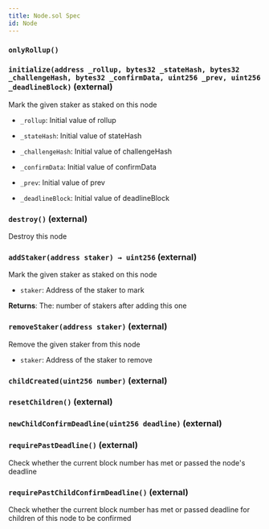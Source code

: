 ```yaml
---
title: Node.sol Spec
id: Node
---
```


### `onlyRollup()`

### `initialize(address _rollup, bytes32 _stateHash, bytes32 _challengeHash, bytes32 _confirmData, uint256 _prev, uint256 _deadlineBlock)` (external)

Mark the given staker as staked on this node

- `_rollup`: Initial value of rollup

- `_stateHash`: Initial value of stateHash

- `_challengeHash`: Initial value of challengeHash

- `_confirmData`: Initial value of confirmData

- `_prev`: Initial value of prev

- `_deadlineBlock`: Initial value of deadlineBlock

### `destroy()` (external)

Destroy this node

### `addStaker(address staker) → uint256` (external)

Mark the given staker as staked on this node

- `staker`: Address of the staker to mark

**Returns**: The: number of stakers after adding this one

### `removeStaker(address staker)` (external)

Remove the given staker from this node

- `staker`: Address of the staker to remove

### `childCreated(uint256 number)` (external)

### `resetChildren()` (external)

### `newChildConfirmDeadline(uint256 deadline)` (external)

### `requirePastDeadline()` (external)

Check whether the current block number has met or passed the node's deadline

### `requirePastChildConfirmDeadline()` (external)

Check whether the current block number has met or passed deadline for children of this node to be confirmed
